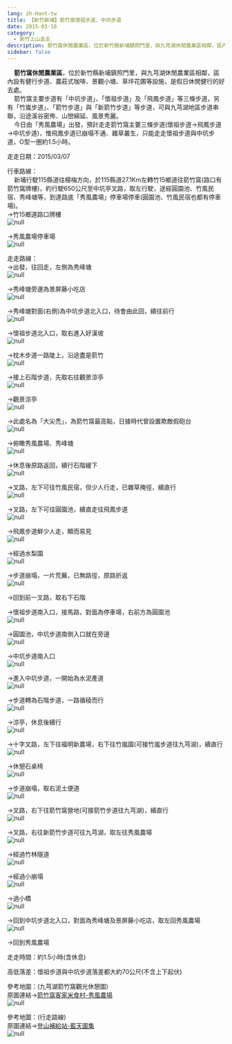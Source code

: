 ```yaml
---
lang: zh-Hant-tw
title: 【新竹新埔】箭竹窩懷祖步道、中坑步道
date: 2015-03-10
category: 
  - 新竹上山走走
description: 箭竹窩休閒農業區，位於新竹縣新埔鎮照門里，與九芎湖休閒農業區相鄰，區內設有健行步道、農莊式咖啡、景觀小塘、草坪花圃等設施，是假日休閒健行的好去處。 箭竹窩主要步道有「中坑步道」、「懷祖步道」及「飛鳳步道」等三條步道，另有「竹嵐步道」、「箭竹步道」與「新箭竹步道」等步道，可與九芎湖地區步道串聯，沿途溪谷密佈、山巒綿延、風景秀麗。 今日由「秀風農場」出發，預計走走箭竹窩主要三條步道(懷祖步道→飛鳳步道→中坑步道)，惟飛鳳步道已崩塌不通、雜草叢生，只能走走懷祖步道與中坑步道，O型一圈約1.5小時。
sidebar: false
---
```


    **箭竹窩休閒農業區**，位於新竹縣新埔鎮照門里，與九芎湖休閒農業區相鄰，區內設有健行步道、農莊式咖啡、景觀小塘、草坪花圃等設施，是假日休閒健行的好去處。  
    箭竹窩主要步道有「中坑步道」、「懷祖步道」及「飛鳳步道」等三條步道，另有「竹嵐步道」、「箭竹步道」與「新箭竹步道」等步道，可與九芎湖地區步道串聯，沿途溪谷密佈、山巒綿延、風景秀麗。  
    今日由「秀風農場」出發，預計走走箭竹窩主要三條步道(懷祖步道→飛鳳步道→中坑步道)，惟飛鳳步道已崩塌不通、雜草叢生，只能走走懷祖步道與中坑步道，O型一圈約1.5小時。

走走日期：2015/03/07

行車路線：  
    新埔行駛115縣道往楊梅方向，於115縣道27.1Km左轉竹15鄉道往箭竹窩(路口有箭竹窩牌樓)，約行駛650公尺至中坑亭叉路，取左行駛，途經圓園池、竹風民宿、秀峰塘等，到達路底「秀風農場」停車場停車(圓園池、竹風民宿也都有停車場)。  
→竹15鄉道路口牌樓  
![null](https://1013399.github.io/image-2/78/1074308200_l.jpg)

→秀風農場停車場  
![null](https://1013399.github.io/image-2/78/1074306314_l.jpg)

走走路線：  
→出發，往回走，左側為秀峰塘  
![null](https://1013399.github.io/image-2/78/1074310254_l.jpg)

→秀峰塘旁邊為景屏藤小吃店  
![null](https://1013399.github.io/image-2/78/1074310558_l.jpg)

→秀峰塘對面(右側)為中坑步道北入口，待會由此回，續往前行  
![null](https://1013399.github.io/image-2/78/1074310255_l.jpg)

→懷祖步道北入口，取右進入好漢坡  
![null](https://1013399.github.io/image-2/78/1074308203_l.jpg)

→枕木步道一路陡上，沿途盡是箭竹  
![null](https://1013399.github.io/image-2/78/1074306316_l.jpg)

→接上石階步道，先取右往觀景涼亭  
![null](https://1013399.github.io/image-2/78/1074309871_l.jpg)

→觀景涼亭  
![null](https://1013399.github.io/image-2/78/1074307898_l.jpg)

→此處名為「大尖禿」，為箭竹窩最高點，日據時代曾設置欺敵假砲台  
![null](https://1013399.github.io/image-2/78/1074306915_l.jpg)

→俯瞰秀風農場、秀峰塘  
![null](https://1013399.github.io/image-2/78/1074306105_l.jpg)

→休息後原路返回，續行石階緩下  
![null](https://1013399.github.io/image-2/78/1074309776_l.jpg)

→叉路，左下可往竹風民宿，但少人行走，已雜草掩徑，續直行  
![null](https://1013399.github.io/image-2/78/1074308111_l.jpg)

→叉路，左下可往圓園池，續直走往飛鳳步道  
![null](https://1013399.github.io/image-2/78/1074310257_l.jpg)

→飛鳳步道鮮少人走，顯而易見  
![null](https://1013399.github.io/image-2/78/1074306106_l.jpg)

→經過水梨園  
![null](https://1013399.github.io/image-2/78/1074308652_l.jpg)

→步道崩塌，一片荒蕪，已無路徑，原路折返  
![null](https://1013399.github.io/image-2/78/1074309681_l.jpg)

→回到前一叉路，取右下石階

→懷祖步道南入口，接馬路，對面為停車場，右前方為圓園池  
![null](https://1013399.github.io/image-2/78/1074306212_l.jpg)

→圓園池，中坑步道南側入口就在旁邊  
![null](https://1013399.github.io/image-2/78/1074308205_l.jpg)

→中坑步道南入口  
![null](https://1013399.github.io/image-2/78/1074306213_l.jpg)

→進入中坑步道，一開始為水泥產道  
![null](https://1013399.github.io/image-2/78/1074306107_l.jpg)

→步道轉為石階步道，一路循稜而行  
![null](https://1013399.github.io/image-2/78/1074308112_l.jpg)

→涼亭，休息後續行  
![null](https://1013399.github.io/image-2/78/1074307587_l.jpg)

→十字叉路，左下往福明新農場，右下往竹嵐園(可接竹嵐步道往九芎湖)，續直行  
![null](https://1013399.github.io/image-2/78/1074308206_l.jpg)

→休憩石桌椅  
![null](https://1013399.github.io/image-2/78/1074308565_l.jpg)

→步道崩塌，取右泥土便道  
![null](https://1013399.github.io/image-2/78/1074308113_l.jpg)

→叉路，右下往箭竹窩營地(可接箭竹步道往九芎湖)，續直行  
![null](https://1013399.github.io/image-2/78/1074309271_l.jpg)

→叉路，右往新箭竹步道可往九芎湖，取左往秀風農場  
![null](https://1013399.github.io/image-2/78/1074307588_l.jpg)

→經過竹林隧道  
![null](https://1013399.github.io/image-2/78/1074309685_l.jpg)

→經過小崩塌  
![null](https://1013399.github.io/image-2/78/1074306109_l.jpg)

→過小橋  
![null](https://1013399.github.io/image-2/78/1074306717_l.jpg)

→回到中坑步道北入口，對面為秀峰塘及景屏藤小吃店，取左回秀風農場  
![null](https://1013399.github.io/image-2/78/1074308957_l.jpg)

→回到秀風農場

走走時間：約1.5小時(含休息)

高低落差：懷祖步道與中坑步道落差都大約70公尺(不含上下起伏)

參考地圖：(九芎湖箭竹窩觀光休憩圖)  
原圖連結→[箭竹窩客家米食村-秀風農場](http://jjwh.myweb.hinet.net/a12.htm)  
![null](https://1013399.github.io/image-2/78/1074313689_l.jpg)

參考地圖：(行走路線)  
原圖連結→[登山補給站-藍天圖集](http://www.keepon.com.tw/DiscussLoad.aspx?code=314B5CF9AEC3A191FF2C7E1C60047FAC497DF524E23CDB55)  
![null](https://1013399.github.io/image-2/78/1074311114_l.jpg)
